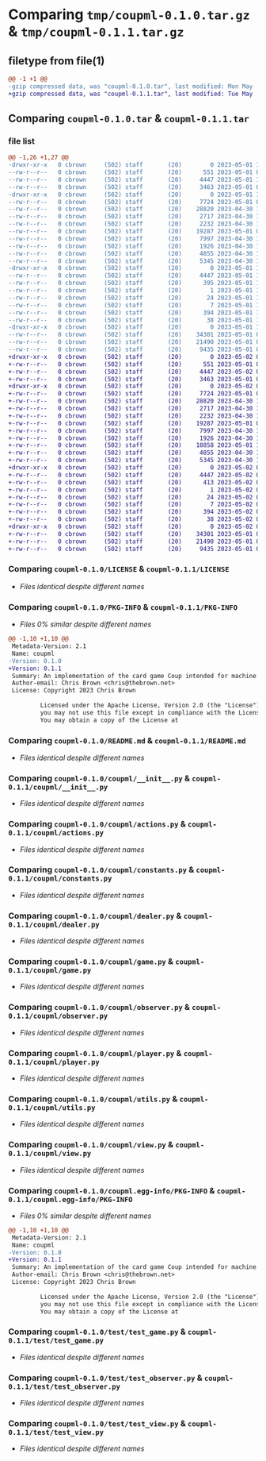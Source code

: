 # Comparing `tmp/coupml-0.1.0.tar.gz` & `tmp/coupml-0.1.1.tar.gz`

## filetype from file(1)

```diff
@@ -1 +1 @@
-gzip compressed data, was "coupml-0.1.0.tar", last modified: Mon May  1 10:07:24 2023, max compression
+gzip compressed data, was "coupml-0.1.1.tar", last modified: Tue May  2 07:24:12 2023, max compression
```

## Comparing `coupml-0.1.0.tar` & `coupml-0.1.1.tar`

### file list

```diff
@@ -1,26 +1,27 @@
-drwxr-xr-x   0 cbrown     (502) staff       (20)        0 2023-05-01 10:07:24.712935 coupml-0.1.0/
--rw-r--r--   0 cbrown     (502) staff       (20)      551 2023-05-01 07:54:35.000000 coupml-0.1.0/LICENSE
--rw-r--r--   0 cbrown     (502) staff       (20)     4447 2023-05-01 10:07:24.712666 coupml-0.1.0/PKG-INFO
--rw-r--r--   0 cbrown     (502) staff       (20)     3463 2023-05-01 08:29:27.000000 coupml-0.1.0/README.md
-drwxr-xr-x   0 cbrown     (502) staff       (20)        0 2023-05-01 10:07:24.698683 coupml-0.1.0/coupml/
--rw-r--r--   0 cbrown     (502) staff       (20)     7724 2023-05-01 08:28:55.000000 coupml-0.1.0/coupml/__init__.py
--rw-r--r--   0 cbrown     (502) staff       (20)    28820 2023-04-30 16:03:23.000000 coupml-0.1.0/coupml/actions.py
--rw-r--r--   0 cbrown     (502) staff       (20)     2717 2023-04-30 15:49:37.000000 coupml-0.1.0/coupml/constants.py
--rw-r--r--   0 cbrown     (502) staff       (20)     2232 2023-04-30 15:23:08.000000 coupml-0.1.0/coupml/dealer.py
--rw-r--r--   0 cbrown     (502) staff       (20)    19287 2023-05-01 08:18:41.000000 coupml-0.1.0/coupml/game.py
--rw-r--r--   0 cbrown     (502) staff       (20)     7997 2023-04-30 16:11:38.000000 coupml-0.1.0/coupml/observer.py
--rw-r--r--   0 cbrown     (502) staff       (20)     1926 2023-04-30 15:23:13.000000 coupml-0.1.0/coupml/player.py
--rw-r--r--   0 cbrown     (502) staff       (20)     4855 2023-04-30 15:50:19.000000 coupml-0.1.0/coupml/utils.py
--rw-r--r--   0 cbrown     (502) staff       (20)     5345 2023-04-30 15:39:45.000000 coupml-0.1.0/coupml/view.py
-drwxr-xr-x   0 cbrown     (502) staff       (20)        0 2023-05-01 10:07:24.701930 coupml-0.1.0/coupml.egg-info/
--rw-r--r--   0 cbrown     (502) staff       (20)     4447 2023-05-01 10:07:24.000000 coupml-0.1.0/coupml.egg-info/PKG-INFO
--rw-r--r--   0 cbrown     (502) staff       (20)      395 2023-05-01 10:07:24.000000 coupml-0.1.0/coupml.egg-info/SOURCES.txt
--rw-r--r--   0 cbrown     (502) staff       (20)        1 2023-05-01 10:07:24.000000 coupml-0.1.0/coupml.egg-info/dependency_links.txt
--rw-r--r--   0 cbrown     (502) staff       (20)       24 2023-05-01 10:07:24.000000 coupml-0.1.0/coupml.egg-info/requires.txt
--rw-r--r--   0 cbrown     (502) staff       (20)        7 2023-05-01 10:07:24.000000 coupml-0.1.0/coupml.egg-info/top_level.txt
--rw-r--r--   0 cbrown     (502) staff       (20)      394 2023-05-01 10:04:13.000000 coupml-0.1.0/pyproject.toml
--rw-r--r--   0 cbrown     (502) staff       (20)       38 2023-05-01 10:07:24.712979 coupml-0.1.0/setup.cfg
-drwxr-xr-x   0 cbrown     (502) staff       (20)        0 2023-05-01 10:07:24.712154 coupml-0.1.0/test/
--rw-r--r--   0 cbrown     (502) staff       (20)    34301 2023-05-01 08:19:07.000000 coupml-0.1.0/test/test_game.py
--rw-r--r--   0 cbrown     (502) staff       (20)    21490 2023-05-01 07:55:13.000000 coupml-0.1.0/test/test_observer.py
--rw-r--r--   0 cbrown     (502) staff       (20)     9435 2023-05-01 08:19:25.000000 coupml-0.1.0/test/test_view.py
+drwxr-xr-x   0 cbrown     (502) staff       (20)        0 2023-05-02 07:24:12.591190 coupml-0.1.1/
+-rw-r--r--   0 cbrown     (502) staff       (20)      551 2023-05-01 07:54:35.000000 coupml-0.1.1/LICENSE
+-rw-r--r--   0 cbrown     (502) staff       (20)     4447 2023-05-02 07:24:12.590896 coupml-0.1.1/PKG-INFO
+-rw-r--r--   0 cbrown     (502) staff       (20)     3463 2023-05-01 08:29:27.000000 coupml-0.1.1/README.md
+drwxr-xr-x   0 cbrown     (502) staff       (20)        0 2023-05-02 07:24:12.576242 coupml-0.1.1/coupml/
+-rw-r--r--   0 cbrown     (502) staff       (20)     7724 2023-05-01 08:28:55.000000 coupml-0.1.1/coupml/__init__.py
+-rw-r--r--   0 cbrown     (502) staff       (20)    28820 2023-04-30 16:03:23.000000 coupml-0.1.1/coupml/actions.py
+-rw-r--r--   0 cbrown     (502) staff       (20)     2717 2023-04-30 15:49:37.000000 coupml-0.1.1/coupml/constants.py
+-rw-r--r--   0 cbrown     (502) staff       (20)     2232 2023-04-30 15:23:08.000000 coupml-0.1.1/coupml/dealer.py
+-rw-r--r--   0 cbrown     (502) staff       (20)    19287 2023-05-01 08:18:41.000000 coupml-0.1.1/coupml/game.py
+-rw-r--r--   0 cbrown     (502) staff       (20)     7997 2023-04-30 16:11:38.000000 coupml-0.1.1/coupml/observer.py
+-rw-r--r--   0 cbrown     (502) staff       (20)     1926 2023-04-30 15:23:13.000000 coupml-0.1.1/coupml/player.py
+-rw-r--r--   0 cbrown     (502) staff       (20)    18858 2023-05-01 10:34:55.000000 coupml-0.1.1/coupml/rule_ai.py
+-rw-r--r--   0 cbrown     (502) staff       (20)     4855 2023-04-30 15:50:19.000000 coupml-0.1.1/coupml/utils.py
+-rw-r--r--   0 cbrown     (502) staff       (20)     5345 2023-04-30 15:39:45.000000 coupml-0.1.1/coupml/view.py
+drwxr-xr-x   0 cbrown     (502) staff       (20)        0 2023-05-02 07:24:12.578808 coupml-0.1.1/coupml.egg-info/
+-rw-r--r--   0 cbrown     (502) staff       (20)     4447 2023-05-02 07:24:12.000000 coupml-0.1.1/coupml.egg-info/PKG-INFO
+-rw-r--r--   0 cbrown     (502) staff       (20)      413 2023-05-02 07:24:12.000000 coupml-0.1.1/coupml.egg-info/SOURCES.txt
+-rw-r--r--   0 cbrown     (502) staff       (20)        1 2023-05-02 07:24:12.000000 coupml-0.1.1/coupml.egg-info/dependency_links.txt
+-rw-r--r--   0 cbrown     (502) staff       (20)       24 2023-05-02 07:24:12.000000 coupml-0.1.1/coupml.egg-info/requires.txt
+-rw-r--r--   0 cbrown     (502) staff       (20)        7 2023-05-02 07:24:12.000000 coupml-0.1.1/coupml.egg-info/top_level.txt
+-rw-r--r--   0 cbrown     (502) staff       (20)      394 2023-05-02 07:22:34.000000 coupml-0.1.1/pyproject.toml
+-rw-r--r--   0 cbrown     (502) staff       (20)       38 2023-05-02 07:24:12.591241 coupml-0.1.1/setup.cfg
+drwxr-xr-x   0 cbrown     (502) staff       (20)        0 2023-05-02 07:24:12.590408 coupml-0.1.1/test/
+-rw-r--r--   0 cbrown     (502) staff       (20)    34301 2023-05-01 08:19:07.000000 coupml-0.1.1/test/test_game.py
+-rw-r--r--   0 cbrown     (502) staff       (20)    21490 2023-05-01 07:55:13.000000 coupml-0.1.1/test/test_observer.py
+-rw-r--r--   0 cbrown     (502) staff       (20)     9435 2023-05-01 08:19:25.000000 coupml-0.1.1/test/test_view.py
```

### Comparing `coupml-0.1.0/LICENSE` & `coupml-0.1.1/LICENSE`

 * *Files identical despite different names*

### Comparing `coupml-0.1.0/PKG-INFO` & `coupml-0.1.1/PKG-INFO`

 * *Files 0% similar despite different names*

```diff
@@ -1,10 +1,10 @@
 Metadata-Version: 2.1
 Name: coupml
-Version: 0.1.0
+Version: 0.1.1
 Summary: An implementation of the card game Coup intended for machine learning
 Author-email: Chris Brown <chris@thebrown.net>
 License: Copyright 2023 Chris Brown
         
         Licensed under the Apache License, Version 2.0 (the "License");
         you may not use this file except in compliance with the License.
         You may obtain a copy of the License at
```

### Comparing `coupml-0.1.0/README.md` & `coupml-0.1.1/README.md`

 * *Files identical despite different names*

### Comparing `coupml-0.1.0/coupml/__init__.py` & `coupml-0.1.1/coupml/__init__.py`

 * *Files identical despite different names*

### Comparing `coupml-0.1.0/coupml/actions.py` & `coupml-0.1.1/coupml/actions.py`

 * *Files identical despite different names*

### Comparing `coupml-0.1.0/coupml/constants.py` & `coupml-0.1.1/coupml/constants.py`

 * *Files identical despite different names*

### Comparing `coupml-0.1.0/coupml/dealer.py` & `coupml-0.1.1/coupml/dealer.py`

 * *Files identical despite different names*

### Comparing `coupml-0.1.0/coupml/game.py` & `coupml-0.1.1/coupml/game.py`

 * *Files identical despite different names*

### Comparing `coupml-0.1.0/coupml/observer.py` & `coupml-0.1.1/coupml/observer.py`

 * *Files identical despite different names*

### Comparing `coupml-0.1.0/coupml/player.py` & `coupml-0.1.1/coupml/player.py`

 * *Files identical despite different names*

### Comparing `coupml-0.1.0/coupml/utils.py` & `coupml-0.1.1/coupml/utils.py`

 * *Files identical despite different names*

### Comparing `coupml-0.1.0/coupml/view.py` & `coupml-0.1.1/coupml/view.py`

 * *Files identical despite different names*

### Comparing `coupml-0.1.0/coupml.egg-info/PKG-INFO` & `coupml-0.1.1/coupml.egg-info/PKG-INFO`

 * *Files 0% similar despite different names*

```diff
@@ -1,10 +1,10 @@
 Metadata-Version: 2.1
 Name: coupml
-Version: 0.1.0
+Version: 0.1.1
 Summary: An implementation of the card game Coup intended for machine learning
 Author-email: Chris Brown <chris@thebrown.net>
 License: Copyright 2023 Chris Brown
         
         Licensed under the Apache License, Version 2.0 (the "License");
         you may not use this file except in compliance with the License.
         You may obtain a copy of the License at
```

### Comparing `coupml-0.1.0/test/test_game.py` & `coupml-0.1.1/test/test_game.py`

 * *Files identical despite different names*

### Comparing `coupml-0.1.0/test/test_observer.py` & `coupml-0.1.1/test/test_observer.py`

 * *Files identical despite different names*

### Comparing `coupml-0.1.0/test/test_view.py` & `coupml-0.1.1/test/test_view.py`

 * *Files identical despite different names*

